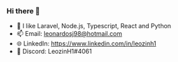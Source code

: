 ### Hi there 👋

- 🧡 I like Laravel, Node.js, Typescript, React and Python
- 📫 Email: leonardosj98@hotmail.com
- 🌐 LinkedIn: https://www.linkedin.com/in/leozinh1
- 💬 Discord: LeozinH1#4061
